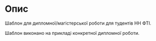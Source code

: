 # Опис

Шаблон для дипломної/магістерської роботи для тудентів НН ФТІ.

Шаблон виконано на прикладі конкретної дипломної роботи.
